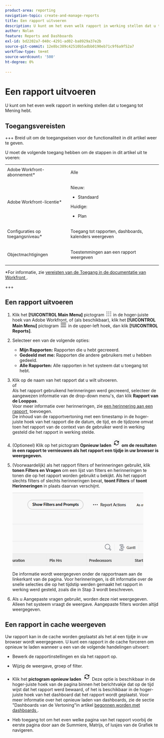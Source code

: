 ```yaml
---
product-area: reporting
navigation-topic: create-and-manage-reports
title: Een rapport uitvoeren
description: U kunt om het even welk rapport in werking stellen dat u toegang tot Mening hebt.
author: Nolan
feature: Reports and Dashboards
exl-id: bd2202a7-040c-4291-ad02-ba8929a37e2b
source-git-commit: 12e8bc389c42510b5adbb0190eb71c9f6a9f52a7
workflow-type: tm+mt
source-wordcount: '500'
ht-degree: 0%

---
```



# Een rapport uitvoeren

U kunt om het even welk rapport in werking stellen dat u toegang tot Mening hebt.

<!-- Audited: 11/2024 -->

<!--
NOTE: ***Linked to Getting Started with Reporting.***This information is obsolete, because asynchronous timeline is not enabled for all customers (used to be included in the "Viewing a Cached Report" section): Some reports in Workfront can take a significant time to load. If your report takes longer than 30 seconds to load, your report is cached after it is finished loading, and a message is displayed in the upper-right corner of the page indicating that the report being viewed is a saved report from a specific time.

After a report is cached, it is available for the next 12 hours. Any user who runs the report (as described in "Running a Report") sees the cached report.)
-->

## Toegangsvereisten

+++ Breid uit om de toegangseisen voor de functionaliteit in dit artikel weer te geven.

U moet de volgende toegang hebben om de stappen in dit artikel uit te voeren:

<table style="table-layout:auto"> 
 <col> 
 </col> 
 <col> 
 </col> 
 <tbody> 
  <tr> 
   <td role="rowheader">Adobe Workfront-abonnement*</td> 
   <td> <p>Alle</p> </td> 
  </tr> 
  <tr> 
   <td role="rowheader">Adobe Workfront-licentie*</td> 
      <td> 
      <p>Nieuw:</p>
         <ul>
         <li><p>Standaard</p></li>
         </ul>
      <p>Huidige:</p>
         <ul>
         <li><p>Plan</p></li>
         </ul>
   </td>
  </tr> 
  <tr> 
   <td role="rowheader">Configuraties op toegangsniveau*</td> 
   <td> <p>Toegang tot rapporten, dashboards, kalenders weergeven</p></td> 
  </tr> 
  <tr> 
   <td role="rowheader">Objectmachtigingen</td> 
   <td> <p>Toestemmingen aan een rapport weergeven</p></td> 
  </tr> 
 </tbody> 
</table>

*For informatie, zie [&#x200B; vereisten van de Toegang in de documentatie van Workfront &#x200B;](/help/quicksilver/administration-and-setup/add-users/access-levels-and-object-permissions/access-level-requirements-in-documentation.md).

+++

## Een rapport uitvoeren

1. Klik het **[!UICONTROL Main Menu]** pictogram ![&#x200B; Belangrijkste Menu &#x200B;](/help/_includes/assets/main-menu-icon.png) in de hoger-juiste hoek van Adobe Workfront, of (als beschikbaar), klik het **[!UICONTROL Main Menu]** pictogram ![&#x200B; Belangrijkste Menu &#x200B;](/help/_includes/assets/main-menu-icon-left-nav.png) in de upper-left hoek, dan klik **[!UICONTROL Reports]**.

1. Selecteer een van de volgende opties:

   * **Mijn Rapporten:** Rapporten die u hebt gecreeerd.
   * **Gedeeld met me:** Rapporten die andere gebruikers met u hebben gedeeld.
   * **Alle Rapporten:** Alle rapporten in het systeem dat u toegang tot hebt.

1. Klik op de naam van het rapport dat u wilt uitvoeren.\
   of\
   Als het rapport gebruikend herinneringen werd gecreeerd, selecteer de aangewezen informatie van de drop-down menu&#39;s, dan klik **Rapport van de Looppas**.\
   Voor meer informatie over herinneringen, zie [&#x200B; een herinnering aan een rapport &#x200B;](../../../reports-and-dashboards/reports/creating-and-managing-reports/add-prompt-report.md) toevoegen.\
   De inhoud van de rapportvertoning met een timestamp in de hoger-juiste hoek van het rapport die de datum, de tijd, en de tijdzone omvat toen het rapport van de context van de gebruiker werd in werking gesteld die het rapport in werking stelde.

1. (Optioneel) Klik op het pictogram **Opnieuw laden ![&#x200B; pictogram Opnieuw laden &#x200B;](assets/unshimmed-report-refresh-icon.png) om de resultaten in een rapport te vernieuwen als het rapport een tijdje in uw browser is weergegeven.**

1. (Voorwaardelijk) als het rapport filters of herinneringen gebruikt, klik **tonen Filters en Vragen** om een lijst van filters en herinneringen te tonen die op het rapport worden gebruikt u bekijkt. Als het rapport slechts filters of slechts herinneringen bevat, **toont Filters** of **toont Herinneringen** in plaats daarvan verschijnt.

   ![&#x200B; toon filters en herinneringen &#x200B;](assets/unshimmed-show-filters-and-prompts.png)

   De informatie wordt weergegeven onder de rapportnaam aan de linkerkant van de pagina. Voor herinneringen, is dit informatie over de snelle selecties die op het tijdstip werden gemaakt het rapport in werking werd gesteld, zoals die in Stap 3 wordt beschreven.

1. Als u Aangepaste vragen gebruikt, worden deze niet weergegeven. Alleen het systeem vraagt de weergave. Aangepaste filters worden altijd weergegeven.

## Een rapport in cache weergeven

Uw rapport kan in de cache worden geplaatst als het al een tijdje in uw browser wordt weergegeven. U kunt een rapport in de cache forceren om opnieuw te laden wanneer u een van de volgende handelingen uitvoert:

* Bewerk de rapportinstellingen en sla het rapport op.
* Wijzig de weergave, groep of filter.
* Klik het **pictogram opnieuw laden** ![&#x200B; pictogram opnieuw laden &#x200B;](assets/unshimmed-report-refresh-icon.png)
Deze optie is beschikbaar in de hoger-juiste hoek van de pagina binnen het berichtvakje dat op de tijd wijst dat het rapport werd bewaard, of het is beschikbaar in de hoger-juiste hoek van het dashboard dat het rapport wordt geplaatst. Voor meer informatie over het opnieuw laden van dashboards, zie de sectie &quot;Dashboards van de Vertoning&quot;in artikel [&#x200B; begonnen worden met dashboards &#x200B;](../../../reports-and-dashboards/dashboards/understanding-dashboards/get-started-dashboards.md).

* Heb toegang tot om het even welke pagina van het rapport voorbij de eerste pagina door aan de Summiere, Matrijs, of lusjes van de Grafiek te navigeren.
